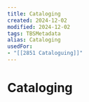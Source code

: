 ```yaml
---
title: Cataloging
created: 2024-12-02
modified: 2024-12-02
tags: TBSMetadata
alias: Cataloging
usedFor:
- "[[2851 Cataloguing]]"
---
```

# Cataloging
